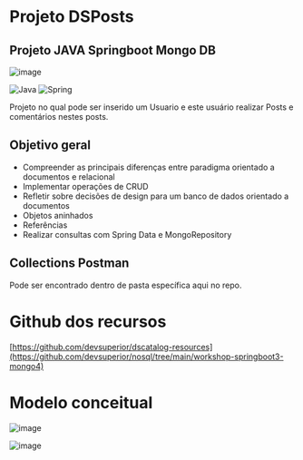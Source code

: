 # Projeto DSPosts 
## Projeto JAVA Springboot Mongo DB
![image](https://github.com/Sammy192/WorkshopMongoDB/assets/53224915/c67badb0-2f83-4b93-a5d7-e69e646b8a16)

![Java](https://img.shields.io/badge/java-%23ED8B00.svg?style=for-the-badge&logo=openjdk&logoColor=white)
![Spring](https://img.shields.io/badge/spring-%236DB33F.svg?style=for-the-badge&logo=spring&logoColor=white)

Projeto no qual pode ser inserido um Usuario e este usuário realizar Posts e comentários nestes posts.

## Objetivo geral

- Compreender as principais diferenças entre paradigma orientado a documentos e relacional
- Implementar operações de CRUD
- Refletir sobre decisões de design para um banco de dados orientado a documentos
- Objetos aninhados
- Referências
- Realizar consultas com Spring Data e MongoRepository

## Collections Postman
Pode ser encontrado dentro de pasta específica aqui no repo.

# Github dos recursos
[https://github.com/devsuperior/dscatalog-resources](https://github.com/devsuperior/nosql/tree/main/workshop-springboot3-mongo4)

# Modelo conceitual

![image](https://github.com/Sammy192/WorkshopMongoDB/assets/53224915/7be87297-d96d-4a65-b7cd-e1032e23dd3b)

![image](https://github.com/Sammy192/WorkshopMongoDB/assets/53224915/466795a5-2018-4b3a-82ba-757ab9f635fa)
